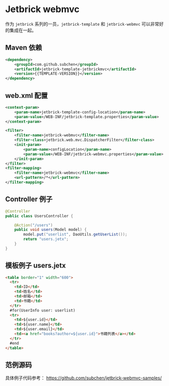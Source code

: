 Jetbrick webmvc
=====================

作为 `jetbrick` 系列的一员，`jetbrick-template` 和 `jetbrick-webmvc` 可以非常好的集成在一起。


Maven 依赖
------------------

```xml
<dependency>
    <groupId>com.github.subchen</groupId>
    <artifactId>jetbrick-template-jetbrickmvc</artifactId>
    <version>{{TEMPLATE-VERSION}}</version>
</dependency>
```

web.xml 配置
----------------------------

```xml
<context-param>
    <param-name>jetbrick-template-config-location</param-name>
    <param-value>/WEB-INF/jetbrick-template.properties</param-value>
</context-param>

<filter>
    <filter-name>jetbrick-webmvc</filter-name>
    <filter-class>jetbrick.web.mvc.DispatcherFilter</filter-class>
    <init-param>
        <param-name>configLocation</param-name>
        <param-value>/WEB-INF/jetbrick-webmvc.properties</param-value>
    </init-param>
</filter>
<filter-mapping>
    <filter-name>jetbrick-webmvc</filter-name>
    <url-pattern>/*</url-pattern>
</filter-mapping>
```


Controller 例子
-------------------------------------------

```java
@Controller
public class UsersController {

    @Action("/users")
    public void users(Model model) {
        model.put("userlist", DaoUtils.getUserList());
        return "users.jetx";
    }
}
```

模板例子 users.jetx
--------------------------------

```html
<table border="1" width="600">
  <tr>
    <td>ID</td>
    <td>姓名</td>
    <td>邮箱</td>
    <td>书籍</td>
  </tr>
  #for(UserInfo user: userlist)
  <tr>
    <td>${user.id}</td>
    <td>${user.name}</td>
    <td>${user.email}</td>
    <td><a href="books?author=${user.id}">书籍列表</a></td>
  </tr>
  #end
</table>
```


范例源码
--------------------------------

具体例子代码参考： https://github.com/subchen/jetbrick-webmvc-samples/
